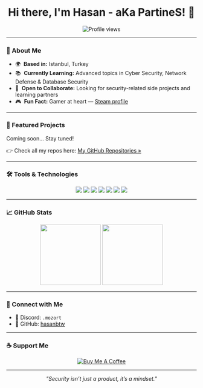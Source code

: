 <h1 align="center">Hi there, I'm Hasan - aKa PartineS! 👋</h1>

<p align="center">
  <img src="https://komarev.com/ghpvc/?username=PartineS&style=for-the-badge&label=PROFILE+VIEWS&color=blue" alt="Profile views" />
</p>

---

### 🧠 About Me

- 🌍 &nbsp;**Based in:** Istanbul, Turkey  
- 📚 &nbsp;**Currently Learning:** Advanced topics in Cyber Security, Network Defense & Database Security  
- 💼 &nbsp;**Open to Collaborate:** Looking for security-related side projects and learning partners  
- 🎮 &nbsp;**Fun Fact:** Gamer at heart — [Steam profile](https://steamcommunity.com/profiles/76561198806946457/)  

---

### 🚀 Featured Projects
Coming soon... Stay tuned!

👉 Check all my repos here: [My GitHub Repositories »](https://github.com/PartineS?tab=repositories)

---

### 🛠️ Tools & Technologies

<p align="center">
  <img src="https://img.shields.io/badge/C-00599C?style=for-the-badge&logo=c&logoColor=white"/>
  <img src="https://img.shields.io/badge/C++-004482?style=for-the-badge&logo=c%2B%2B&logoColor=white"/>
  <img src="https://img.shields.io/badge/C%23-239120?style=for-the-badge&logo=c-sharp&logoColor=white"/>
  <img src="https://img.shields.io/badge/Python-3776AB?style=for-the-badge&logo=python&logoColor=white"/>
  <img src="https://img.shields.io/badge/JavaScript-F7DF1E?style=for-the-badge&logo=javascript&logoColor=black"/>
  <img src="https://img.shields.io/badge/Linux-FCC624?style=for-the-badge&logo=linux&logoColor=black"/>
  <img src="https://img.shields.io/badge/MySQL-4479A1?style=for-the-badge&logo=mysql&logoColor=white"/>
</p>

---

### 📈 GitHub Stats

<p align="center">
  <img src="https://github-readme-stats.vercel.app/api?username=PartineS&show_icons=true&theme=tokyonight&hide=contribs&border_radius=8" height="160"/>
  <img src="https://github-readme-stats.vercel.app/api/top-langs/?username=PartineS&layout=compact&theme=tokyonight&border_radius=8" height="160"/>
</p>

---

### 🤝 Connect with Me

- 💬 Discord: `.mozort`  
- 🧭 GitHub: [hasanbtw](https://github.com/PartineS)  

---

### ☕ Support Me

<p align="center">
  <a href="https://www.buymeacoffee.com/hasanbtw">
    <img src="https://img.shields.io/badge/Buy%20Me%20a%20Coffee-FFDD00?style=for-the-badge&logo=buy-me-a-coffee&logoColor=black" alt="Buy Me A Coffee"/>
  </a>
</p>

---

<p align="center">
  <i>"Security isn’t just a product, it’s a mindset."</i>
</p>
